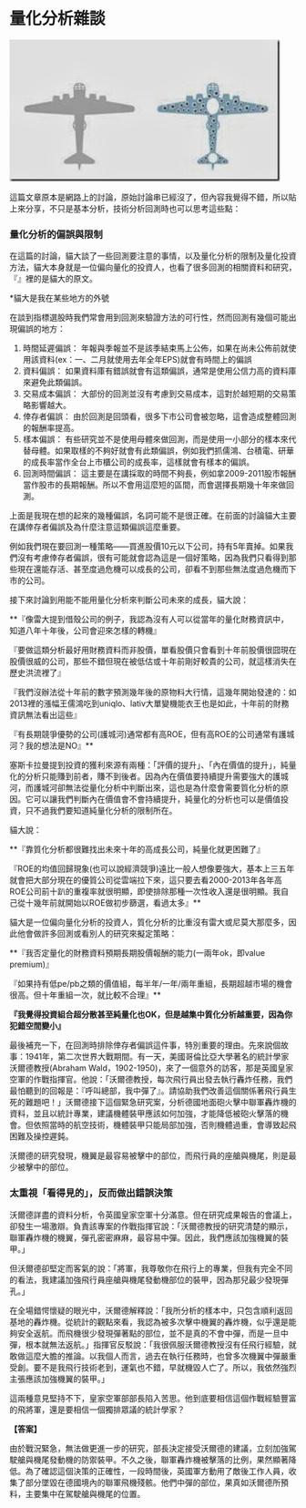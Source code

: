 # 量化分析雜談

![&#x5148;&#x60F3;&#x60F3;&#xFF1A;&#x53F3;&#x5074;&#x662F;&#x56DE;&#x822A;&#x6230;&#x6A5F;&#x5F48;&#x5B54;&#x5206;&#x5E03;&#xFF0C;&#x4F60;&#x5E0C;&#x671B;&#x52A0;&#x5F37;&#x54EA;&#x90E8;&#x5206;&#x88DD;&#x7532;&#xFF1F;](../.gitbook/assets/bullet.jpg)

這篇文章原本是網路上的討論，原始討論串已經沒了，但內容我覺得不錯，所以貼上來分享，不只是基本分析，技術分析回測時也可以思考這些點：

### 量化分析的偏誤與限制

在這篇的討論，貓大談了一些回測要注意的事情，以及量化分析的限制及量化投資方法，貓大本身就是一位偏向量化的投資人，也看了很多回測的相關資料和研究，『』裡的是貓大的原文。  
  
\*貓大是我在某些地方的外號  
  
在談到指標選股時我們常會用到回測來驗證方法的可行性，然而回測有幾個可能出現偏誤的地方：

1. 時間延遲偏誤： 年報與季報並不是該季結束馬上公佈，如果在尚未公佈前就使用該資料\(ex：一、二月就使用去年全年EPS\)就會有時間上的偏誤 
2. 資料偏誤： 如果資料庫有錯誤就會有這類偏誤，通常是使用公信力高的資料庫來避免此類偏誤。 
3. 交易成本偏誤： 大部份的回測並沒有考慮到交易成本，這對於越短期的交易策略影響越大。 
4. 倖存者偏誤： 由於回測是回頭看，很多下市公司會被忽略，這會造成整體回測的報酬率提高。 
5. 樣本偏誤： 有些研究並不是使用母體來做回測，而是使用一小部分的樣本來代替母體。如果取樣的不夠好就會有此類偏誤，例如我們抓儒鴻、台積電、研華的成長率當作全台上市櫃公司的成長率，這樣就會有樣本的偏誤。 
6. 回測時間偏誤： 這主要是在講採取的時間不夠長，例如拿2009-2011股市報酬當作股市的長期報酬。所以不會用這麼短的區間，而會選擇長期幾十年來做回測。

上面是我現在想的起來的幾種偏誤，名詞可能不是很正確。在前面的討論貓大主要在講倖存者偏誤及為什麼注意這類偏誤這麼重要。  
  
例如我們現在要回測一種策略——買進股價10元以下公司，持有5年賣掉。如果我們沒有考慮倖存者偏誤，很有可能就會認為這是一個好策略，因為我們只看得到那些現在還能存活、甚至度過危機可以成長的公司，卻看不到那些無法度過危機而下市的公司。  
  
接下來討論到用能不能用量化分析來判斷公司未來的成長，貓大說：  
  
**『像雷大提到借殼公司的例子，我認為沒有人可以從當年的量化財務資訊中，知道八年十年後，公司會迎來怎樣的轉機』  
  
『要做這類分析最好用財務資料而非股價，單看股價只會看到十年前股價很囧現在股價很威的公司，那些不錯但現在被低估或十年前剛好較貴的公司，就這樣消失在歷史洪流裡了』  
  
『我們沒辦法從十年前的數字預測幾年後的原物料大行情，這幾年開始發達的：如2013裡的漲幅王儒鴻吃到uniqlo、lativ大單變機能衣王也是如此，十年前的財務資訊無法看出這些』  
  
『有長期競爭優勢的公司\(護城河\)通常都有高ROE，但有高ROE的公司通常有護城河？我的想法是NO』**  
  
塞斯卡拉曼提到投資的獲利來源有兩種：「評價的提升」、「內在價值的提升」，純量化的分析只能賺到前者，賺不到後者。因為內在價值要持續提升需要強大的護城河，而護城河卻無法從量化分析中判斷出來，這也是為什麼會需要質化分析的原因。它可以讓我們判斷內在價值會不會持續提升，純量化的分析也可以是價值投資，只不過我們要知道純量化分析的限制所在。  
  
貓大說：  
  
**『靠質化分析都很難找出未來十年的高成長公司，純量化就更困難了』  
  
『ROE的均值回歸現象\(也可以說經濟競爭\)遠比一般人想像要強大，基本上三五年就會把大部分現在的優質公司從雲端拉下來，這只要去看2000-2013年各年高ROE公司前十趴的重複率就很明顯，即使排除那種一次性收入還是很明顯。我自己從十幾年前就開始以ROE做初步篩選，看過太多』**  
  
貓大是一位偏向量化分析的投資人，質化分析的比重沒有雷大或尼莫大那麼多，因此他會做許多回測或看別人的研究來擬定策略：  
  
**『我否定量化的財務資料預期長期股價報酬的能力\(一兩年ok，即value premium\)』  
  
『如果持有低pe/pb之類的價值組，每半年/一年/兩年重組，長期超越市場的機會很高。但十年重組一次，就比較不合理』**  
  
**『我覺得投資組合超分散甚至純量化也OK，但是越集中質化分析越重要，因為你犯錯空間變小』**

最後補充一下，在回測時排除倖存者偏誤這件事，特別重要的理由。先來說個故事：1941年，第二次世界大戰期間。有一天，美國哥倫比亞大學著名的統計學家沃爾德教授\(Abraham Wald，1902-1950\)，來了一個意外的訪客，那是英國皇家空軍的作戰指揮官。他說：「沃爾德教授，每次飛行員出發去執行轟炸任務，我們最怕聽到的回報是：『呼叫總部，我中彈了』。請協助我們改善這個關係著飛行員生死的難題吧！」沃爾德接下這個緊急研究案，分析德國地面砲火擊中聯軍轟炸機的資料，並且以統計專業，建議機體裝甲應該如何加強，才能降低被砲火擊落的機會。但依照當時的航空技術，機體裝甲只能局部加強，否則機體過重，會導致起飛困難及操控遲鈍。  
  
沃爾德的研究發現，機翼是最容易被擊中的部位，而飛行員的座艙與機尾，則是最少被擊中的部位。

### **太重視「看得見的」，反而做出錯誤決策**

沃爾德詳盡的資料分析，令英國皇家空軍十分滿意。但在研究成果報告的會議上，卻發生一場激辯。負責該專案的作戰指揮官說：「沃爾德教授的研究清楚的顯示，聯軍轟炸機的機翼，彈孔密密麻麻，最容易中彈。因此，我們應該加強機翼的裝甲。」  
  
但沃爾德卻堅定而客氣的說：「將軍，我尊敬你在飛行上的專業，但我有完全不同的看法，我建議加強飛行員座艙與機尾發動機部位的裝甲，因為那兒最少發現彈孔。」  
  
在全場錯愕懷疑的眼光中，沃爾德解釋說：「我所分析的樣本中，只包含順利返回基地的轟炸機。從統計的觀點來看，我認為被多次擊中機翼的轟炸機，似乎還是能夠安全返航。而飛機很少發現彈著點的部位，並不是真的不會中彈，而是一旦中彈，根本就無法返航。」指揮官反駁說：「我很佩服沃爾德教授沒有任飛行經驗，就敢做這麼大膽的推論。以我個人而言，過去在執行任務時，也曾多次機翼中彈嚴重受創。要不是我飛行技術老到，運氣也不錯，早就機毀人亡了。所以，我依然強烈主張應該加強機翼的裝甲。」  
  
這兩種意見堅持不下，皇家空軍部部長陷入苦思。他到底要相信這個作戰經驗豐富的飛將軍，還是要相信一個獨排眾議的統計學家？  
  
**【答案】**  
  
由於戰況緊急，無法做更進一步的研究，部長決定接受沃爾德的建議，立刻加強駕駛艙與機尾發動機的防禦裝甲。不久之後，聯軍轟炸機被擊落的比例，果然顯著降低。為了確認這個決策的正確性，一段時間後，英國軍方動用了敵後工作人員，收集了部分墜毀在德國境內的聯軍飛機殘骸。他們中彈的部位，果真如沃爾德所預料，主要集中在駕駛艙與機尾的位置。

